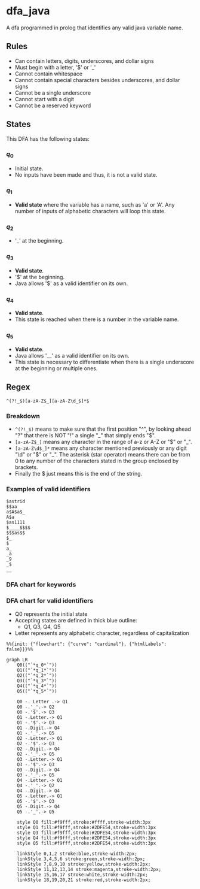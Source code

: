 # dfa_java
A dfa programmed in prolog that identifies any valid java 
variable name.

## Rules
- Can contain letters, digits, underscores, and dollar signs
- Must begin with a letter, '$' or  '_'
- Cannot contain whitespace
- Cannot contain special characters besides underscores, and dollar signs
- Cannot be a single underscore
- Cannot start with a digit
- Cannot be a reserved keyword

## States

This DFA has the following states:

### $q_0$ 
- Initial state. 
- No inputs have been made and thus, it is not a valid state.

### $q_1$ 
- **Valid state** where the variable has a name, such as 'a' or 'A'. Any number of inputs of alphabetic characters will loop this state.

### $q_2$
- '_' at the beginning. 

### $q_3$ 
- **Valid state**. 
- '$' at the beginning.
- Java allows '$' as a valid identifier on its own. 

### $q_4$
- **Valid state**. 
- This state is reached when there is a number in the variable name. 


### $q_5$
- **Valid state**. 
- Java allows '__' as a valid identifier on its own.
- This state is necessary to differentiate when there is a single underscore at the beginning or multiple ones. 

## Regex 
`^(?!_$)[a-zA-Z$_][a-zA-Z\d_$]*$`
### Breakdown
- `^(?!_$)` means to make sure that the first position "^", by looking ahead "?" that there is NOT "!" a single "_" that simply ends "$".
- `[a-zA-Z$_]` means any character in the range of a-z or A-Z or "$" or "_".
- `[a-zA-Z\d$_]*` means any character mentioned previously or any digit "\d" or "$" or "_". The asterisk (star operator) means there can be from 0 to any number of the characters stated in the group enclosed by brackets.
- Finally the $ just means this is the end of the string.

### Examples of valid identifiers
```
$astrid
$$aa
a$A$a$_
A$a
$as1111
$____$$$$
$$$as$$
$_
$
a_
_a
_9
_$
__
```

### DFA chart for keywords


### DFA chart for valid identifiers

- Q0 represents the initial state
- Accepting states are defined in thick blue outline:
  - Q1, Q3, Q4, Q5
- Letter represents any alphabetic character, regardless of capitalization

```mermaid
%%{init: {"flowchart": {"curve": "cardinal"}, {"htmlLabels": false}}}%%

graph LR
    Q0(("`*q_0*`"))
    Q1(("`*q_1*`"))
    Q2(("`*q_2*`"))
    Q3(("`*q_3*`"))
    Q4(("`*q_4*`"))
    Q5(("`*q_5*`"))
    
    Q0 -. Letter .-> Q1
    Q0 -.'_'.-> Q2
    Q0 -.'$'.-> Q3
    Q1 -.Letter.-> Q1
    Q1 -.'$'.-> Q3
    Q1 -.Digit.-> Q4
    Q1 -.'_'.-> Q5
    Q2 -.Letter.-> Q1
    Q2 -.'$'.-> Q3
    Q2 -.Digit.-> Q4
    Q2 -.'_'.-> Q5
    Q3 -.Letter.-> Q1
    Q3 -.'$'.-> Q3
    Q3 -.Digit.-> Q4
    Q3 -.'_'.-> Q5
    Q4 -.Letter.-> Q1
    Q4 -.'_'.-> Q2
    Q4 -.Digit.-> Q4
    Q5 -.Letter.-> Q1
    Q5 -.'$'.-> Q3
    Q5 -.Digit.-> Q4
    Q5 -.'_'.-> Q5
    
    style Q0 fill:#f9fff,stroke:#ffff,stroke-width:3px
    style Q1 fill:#f9fff,stroke:#2DFE54,stroke-width:3px
    style Q3 fill:#f9fff,stroke:#2DFE54,stroke-width:3px
    style Q4 fill:#f9fff,stroke:#2DFE54,stroke-width:3px
    style Q5 fill:#f9fff,stroke:#2DFE54,stroke-width:3px
    
    linkStyle 0,1,2 stroke:blue,stroke-width:2px;
    linkStyle 3,4,5,6 stroke:green,stroke-width:2px;
    linkStyle 7,8,9,10 stroke:yellow,stroke-width:2px;
    linkStyle 11,12,13,14 stroke:magenta,stroke-width:2px;
    linkStyle 15,16,17 stroke:white,stroke-width:2px;
    linkStyle 18,19,20,21 stroke:red,stroke-width:2px;
```